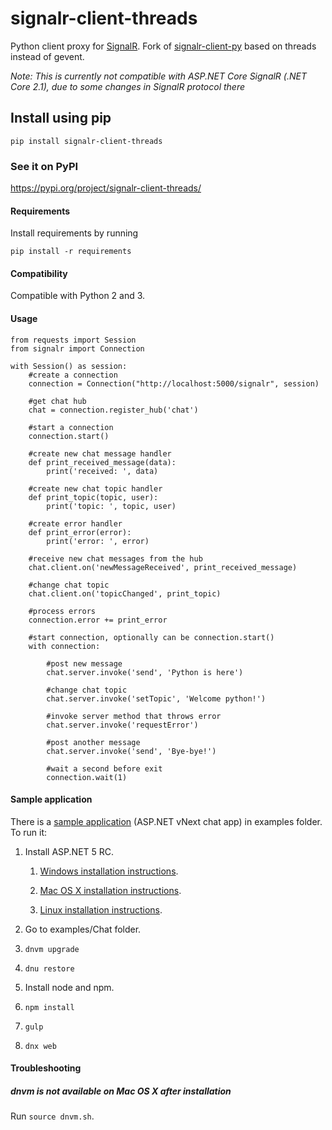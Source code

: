 # signalr-client-threads

Python client proxy for [SignalR](http://signalr.net/). Fork of [signalr-client-py](https://github.com/TargetProcess/signalr-client-py) based on threads instead of gevent.

*Note: This is currently not compatible with ASP.NET Core SignalR (.NET Core 2.1), due to some changes in SignalR protocol there*

## Install using pip
```
pip install signalr-client-threads
```
### See it on PyPI

https://pypi.org/project/signalr-client-threads/


#### Requirements

Install requirements by running
```
pip install -r requirements
```


#### Compatibility

Compatible with Python 2 and 3.


#### Usage

```
from requests import Session
from signalr import Connection

with Session() as session:
    #create a connection
    connection = Connection("http://localhost:5000/signalr", session)

    #get chat hub
    chat = connection.register_hub('chat')

    #start a connection
    connection.start()

    #create new chat message handler
    def print_received_message(data):
        print('received: ', data)

    #create new chat topic handler
    def print_topic(topic, user):
        print('topic: ', topic, user)

    #create error handler
    def print_error(error):
        print('error: ', error)

    #receive new chat messages from the hub
    chat.client.on('newMessageReceived', print_received_message)

    #change chat topic
    chat.client.on('topicChanged', print_topic)

    #process errors
    connection.error += print_error

    #start connection, optionally can be connection.start()
    with connection:

        #post new message
        chat.server.invoke('send', 'Python is here')

        #change chat topic
        chat.server.invoke('setTopic', 'Welcome python!')

        #invoke server method that throws error
        chat.server.invoke('requestError')

        #post another message
        chat.server.invoke('send', 'Bye-bye!')

        #wait a second before exit
        connection.wait(1)
```


#### Sample application

There is a [sample application](https://github.com/PawelTroka/signalr-client-threads/tree/develop/examples/Chat)
(ASP.NET vNext chat app) in examples folder. To run it:

1. Install ASP.NET 5 RC.

    1) [Windows installation instructions](http://docs.asp.net/en/latest/getting-started/installing-on-windows.html).

    2) [Mac OS X installation instructions](http://docs.asp.net/en/latest/getting-started/installing-on-mac.html).
    
    3) [Linux installation instructions](http://docs.asp.net/en/latest/getting-started/installing-on-linux.html).
    
2. Go to examples/Chat folder.

3. ```dnvm upgrade ```

4. ```dnu restore ```

5. Install node and npm.

6. ```npm install ```

7. ```gulp ```

8. ```dnx web ```


#### Troubleshooting

##### dnvm is not available on Mac OS X after installation
Run ```source dnvm.sh```.
